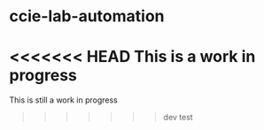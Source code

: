 # ccie-lab-automation
<<<<<<< HEAD
This is a work in progress
=======
This is still a work in progress
>>>>>>> dev
test
